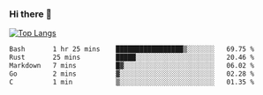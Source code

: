 ### Hi there 👋

<!--
**3Xpl0it3r/3Xpl0it3r** is a ✨ _special_ ✨ repository because its `README.md` (this file) appears on your GitHub profile.

Here are some ideas to get you started:

- 🔭 I’m currently working on ...
- 🌱 I’m currently learning ...
- 👯 I’m looking to collaborate on ...
- 🤔 I’m looking for help with ...
- 💬 Ask me about ...
- 📫 How to reach me: ...
- 😄 Pronouns: ...
- ⚡ Fun fact: ...
-->


[![Top Langs](https://github-readme-stats.vercel.app/api/top-langs/?username=3Xpl0it3r&layout=compact)](https://github.com/3Xpl0it3r/3Xpl0it3r)

<!--START_SECTION:waka-->

```txt
Bash       1 hr 25 mins    █████████████████▒░░░░░░░   69.75 %
Rust       25 mins         █████░░░░░░░░░░░░░░░░░░░░   20.46 %
Markdown   7 mins          █▓░░░░░░░░░░░░░░░░░░░░░░░   06.02 %
Go         2 mins          ▓░░░░░░░░░░░░░░░░░░░░░░░░   02.28 %
C          1 min           ▒░░░░░░░░░░░░░░░░░░░░░░░░   01.35 %
```

<!--END_SECTION:waka-->
